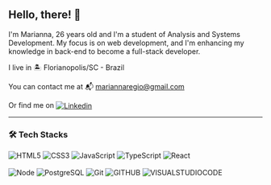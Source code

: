 ## Hello, there! 👾

I'm Marianna, 26 years old and I'm a student of Analysis and Systems Development. My focus is on web development, and I'm enhancing my knowledge in back-end to become a full-stack developer.

I live in 🏝️ Florianopolis/SC - Brazil 

 You can contact me at 📬 mariannaregio@gmail.com

Or find me on <a href="https://www.linkedin.com/in/marianna-r%C3%A9gio-97137925b/" target="_blank">
 <img align="center" src="https://img.shields.io/badge/-LinkedIn-0072b1?style=flat&labelColor=0072b1&logo=linkedin&logoColor=ffffff" alt="Linkedin"/>
</a>

<hr>


### 🛠️ Tech Stacks


![HTML5](https://img.shields.io/badge/-HTML5-232323?style=flat&labelColor=E34F26&logo=html5&logoColor=ffffff)
![CSS3](https://img.shields.io/badge/-CSS3-232323?style=flat&labelColor=1572B6&logo=css3&logoColor=ffffff)
![JavaScript](https://img.shields.io/badge/-JavaScript-232323?style=flat&labelColor=000000&logo=javascript&logoColor=F7DF1E)
![TypeScript](https://img.shields.io/badge/-TypeScript-232323?style=flat&labelColor=000000&logo=typescript&logoColor=3178C6)
![React](https://img.shields.io/badge/-React-232323?style=flat&labelColor=61DAFB&logo=react&logoColor=000000)
<br><br>
![Node](https://img.shields.io/badge/-Node-232323?style=flat&labelColor=000000&logo=nodedotjs&logoColor=339933)
![PostgreSQL](https://img.shields.io/badge/-PostgreSQL-232323?style=flat&labelColor=4169E1&logo=postgresql&logoColor=ffffff)
![Git](https://img.shields.io/badge/-Git-232323?style=flat&labelColor=F05032&logo=git&logoColor=ffffff)
![GITHUB](https://badges.aleen42.com/src/github.svg)
![VISUALSTUDIOCODE](https://img.shields.io/badge/-Visual%20Studio%20Code-232323?style=flat&labelColor=000000&logo=visual-studio-code&logoColor=007ACC)




